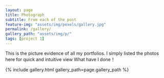 ```yaml
---
layout: page
title: Photograph
subtitle: From each of the post
feature-img: "assets/img/pexels/gallery.jpg"
permalink: /gallery/
gallery_path: "assets/img/p/"
tags: [project 1]
---
```


This is the picture evidence of all my portfolios. I simply listed the photos here for quick and intuitive view What have I done！


{% include gallery.html gallery_path=page.gallery_path %}